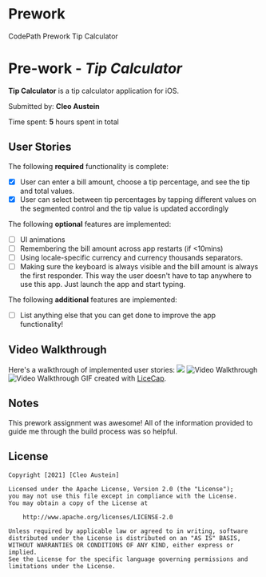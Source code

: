 # Prework
 CodePath Prework Tip Calculator 
# Pre-work - *Tip Calculator*

**Tip Calculator** is a tip calculator application for iOS.

Submitted by: **Cleo Austein**

Time spent: **5** hours spent in total

## User Stories

The following **required** functionality is complete:

* [X] User can enter a bill amount, choose a tip percentage, and see the tip and total values.
* [X] User can select between tip percentages by tapping different values on the segmented control and the tip value is updated accordingly

The following **optional** features are implemented:

* [ ] UI animations
* [ ] Remembering the bill amount across app restarts (if <10mins)
* [ ] Using locale-specific currency and currency thousands separators.
* [ ] Making sure the keyboard is always visible and the bill amount is always the first responder. This way the user doesn't have to tap anywhere to use this app. Just launch the app and start typing.

The following **additional** features are implemented:

- [ ] List anything else that you can get done to improve the app functionality!

## Video Walkthrough

Here's a walkthrough of implemented user stories:
![](TipCalculator.gif)
<img src='/Users/cleoaustein/Desktop/CodePath/TipCalculator.gif' title='Video Walkthrough' width='' alt='Video Walkthrough' />
<img src="/Users/cleoaustein/Desktop/CodePath/TipCalculator.gif" title='Video Walkthrough' width='' alt='Video Walkthrough' />
GIF created with [LiceCap](http://www.cockos.com/licecap/).

## Notes

This prework assignment was awesome! All of the information provided to guide me through the build process was so helpful.

## License

    Copyright [2021] [Cleo Austein]

    Licensed under the Apache License, Version 2.0 (the "License");
    you may not use this file except in compliance with the License.
    You may obtain a copy of the License at

        http://www.apache.org/licenses/LICENSE-2.0

    Unless required by applicable law or agreed to in writing, software
    distributed under the License is distributed on an "AS IS" BASIS,
    WITHOUT WARRANTIES OR CONDITIONS OF ANY KIND, either express or implied.
    See the License for the specific language governing permissions and
    limitations under the License.
